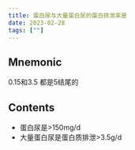 ```yaml
---
title: 蛋白尿与大量蛋白尿的蛋白排泄率是
date: 2023-02-28
tags: [""]
--- 
```


## Mnemonic
0.15和3.5 都是5结尾的
## Contents

- 蛋白尿是>150mg/d
- 大量蛋白尿是蛋白质排泄>3.5g/d
